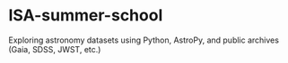 # ISA-summer-school
Exploring astronomy datasets using Python, AstroPy, and public archives (Gaia, SDSS, JWST, etc.)

